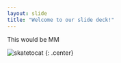 ```yaml
---
layout: slide
title: "Welcome to our slide deck!"
---
```


This would be MM

![skatetocat](https://octodex.github.com/images/skatetocat.png)
{: .center}
